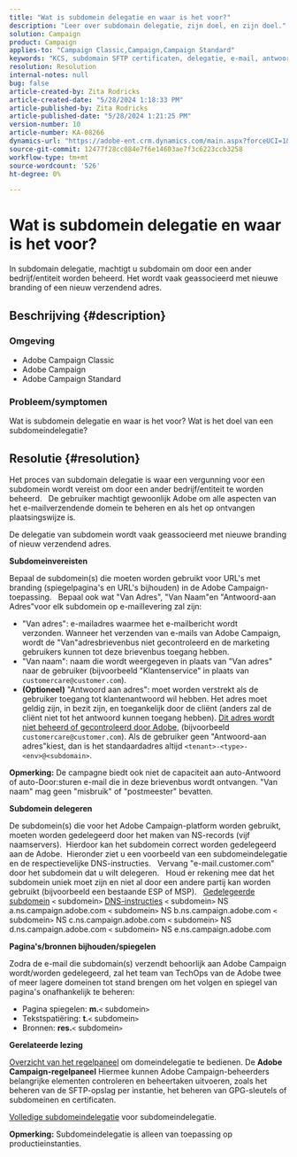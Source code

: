 ```yaml
---
title: "Wat is subdomein delegatie en waar is het voor?"
description: "Leer over subdomain delegatie, zijn doel, en zijn doel."
solution: Campaign
product: Campaign
applies-to: "Campaign Classic,Campaign,Campaign Standard"
keywords: "KCS, subdomain SFTP certificaten, delegatie, e-mail, antwoord, campagne"
resolution: Resolution
internal-notes: null
bug: false
article-created-by: Zita Rodricks
article-created-date: "5/28/2024 1:18:33 PM"
article-published-by: Zita Rodricks
article-published-date: "5/28/2024 1:21:25 PM"
version-number: 10
article-number: KA-08266
dynamics-url: "https://adobe-ent.crm.dynamics.com/main.aspx?forceUCI=1&pagetype=entityrecord&etn=knowledgearticle&id=a225eec5-f41c-ef11-840a-000d3a372703"
source-git-commit: 12477f28cc084e7f6e14603ae7f3c6223ccb3258
workflow-type: tm+mt
source-wordcount: '526'
ht-degree: 0%

---
```


# Wat is subdomein delegatie en waar is het voor?


In subdomain delegatie, machtigt u subdomain om door een ander bedrijf/entiteit worden beheerd. Het wordt vaak geassocieerd met nieuwe branding of een nieuw verzendend adres.

## Beschrijving {#description}


### Omgeving

- Adobe Campaign Classic
- Adobe Campaign
- Adobe Campaign Standard




### Probleem/symptomen

Wat is subdomein delegatie en waar is het voor? Wat is het doel van een subdomeindelegatie?


## Resolutie {#resolution}


Het proces van subdomain delegatie is waar een vergunning voor een subdomein wordt vereist om door een ander bedrijf/entiteit te worden beheerd.  
De gebruiker machtigt gewoonlijk Adobe om alle aspecten van het e-mailverzendende domein te beheren en als het op ontvangen plaatsingswijze is.

De delegatie van subdomein wordt vaak geassocieerd met nieuwe branding of nieuw verzendend adres.

<b>Subdomeinvereisten</b>

Bepaal de subdomein(s) die moeten worden gebruikt voor URL&#39;s met branding (spiegelpagina&#39;s en URL&#39;s bijhouden) in de Adobe Campaign-toepassing.  
Bepaal ook wat &quot;Van Adres&quot;, &quot;Van Naam&quot;en &quot;Antwoord-aan Adres&quot;voor elk subdomein op e-maillevering zal zijn:

- &quot;Van adres&quot;: e-mailadres waarmee het e-mailbericht wordt verzonden. Wanneer het verzenden van e-mails van Adobe Campaign, wordt de &quot;Van&quot;adresbrievenbus niet gecontroleerd en de marketing gebruikers kunnen tot deze brievenbus toegang hebben.
- &quot;Van naam&quot;: naam die wordt weergegeven in plaats van &quot;Van adres&quot; naar de gebruiker (bijvoorbeeld &quot;Klantenservice&quot; in plaats van `customercare@customer.com`).
- <b>(Optioneel)</b> &quot;Antwoord aan adres&quot;: moet worden verstrekt als de gebruiker toegang tot klantenantwoord wil hebben. Het adres moet geldig zijn, in bezit zijn, en toegankelijk door de cliënt (anders zal de cliënt niet tot het antwoord kunnen toegang hebben). <u>Dit adres wordt niet beheerd of gecontroleerd door Adobe</u>, (bijvoorbeeld `customercare@customer.com`). Als de gebruiker geen &quot;Antwoord-aan adres&quot;kiest, dan is het standaardadres altijd `<tenant>-<type>-<env>@<subdomain>`.


<b>Opmerking:</b> De campagne biedt ook niet de capaciteit aan auto-Antwoord of auto-Door:sturen e-mail die in deze brievenbus wordt ontvangen. &quot;Van naam&quot; mag geen &quot;misbruik&quot; of &quot;postmeester&quot; bevatten.

<b>Subdomein delegeren</b>

De subdomein(s) die voor het Adobe Campaign-platform worden gebruikt, moeten worden gedelegeerd door het maken van NS-records (vijf naamservers). 
Hierdoor kan het subdomein correct worden gedelegeerd aan de Adobe.  Hieronder ziet u een voorbeeld van een subdomeindelegatie en de respectievelijke DNS-instructies.  
Vervang &quot;e-mail.customer.com&quot; door het subdomein dat u wilt delegeren.  
Houd er rekening mee dat het subdomein uniek moet zijn en niet al door een andere partij kan worden gebruikt (bijvoorbeeld een bestaande ESP of MSP).
 
<u>Gedelegeerde subdomein</u>
`<` subdomein`>`
<u>DNS-instructies</u>
`<` subdomein`>`  NS a.ns.campaign.adobe.com
`<` subdomein`>`  NS b.ns.campaign.adobe.com
`<` subdomein`>`  NS c.ns.campaign.adobe.com
`<` subdomein`>`  NS d.ns.campaign.adobe.com
`<` subdomein`>`  NS e.ns.campaign.adobe.com

<b>Pagina&#39;s/bronnen bijhouden/spiegelen</b>

Zodra de e-mail die subdomain(s) verzendt behoorlijk aan Adobe Campaign wordt/worden gedelegeerd, zal het team van TechOps van de Adobe twee of meer lagere domeinen tot stand brengen om het volgen en spiegel van pagina&#39;s onafhankelijk te beheren:

- Pagina spiegelen: <b>m.</b>`<` subdomein`>`
- Tekstspatiëring: <b>t.</b>`<` subdomein`>`
- Bronnen: <b>res.</b>`<` subdomein`>`




<b>Gerelateerde lezing</b>

[Overzicht van het regelpaneel](https://experienceleague.adobe.com/docs/campaign-classic-learn/control-panel/control-panel-overview.html) om domeindelegatie te bedienen. De <b>Adobe Campaign-regelpaneel</b> Hiermee kunnen Adobe Campaign-beheerders belangrijke elementen controleren en beheertaken uitvoeren, zoals het beheren van de SFTP-opslag per instantie, het beheren van GPG-sleutels of subdomeinen en certificaten.

[Volledige subdomeindelegatie](https://experienceleague.adobe.com/docs/campaign-classic-learn/control-panel/subdomains-and-certificates/subdomain-delegation.html) voor subdomeindelegatie.

<b>Opmerking:</b> Subdomeindelegatie is alleen van toepassing op productieinstanties.
